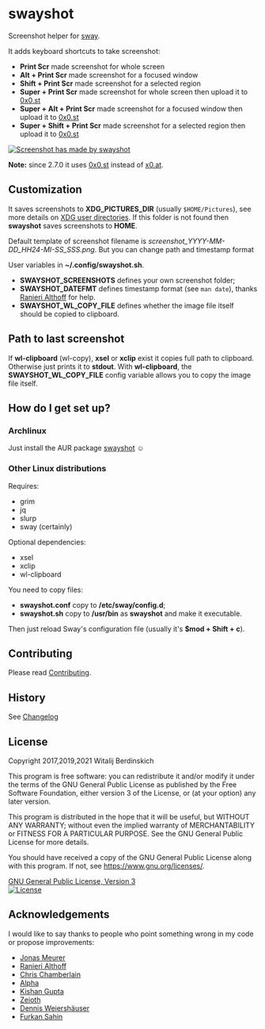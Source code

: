 # swayshot #

Screenshot helper for [sway][].

It adds keyboard shortcuts to take screenshot:

-   **Print Scr** made screenshot for whole screen
-   **Alt + Print Scr** made screenshot for a focused window
-   **Shift + Print Scr** made screenshot for a selected region
-   **Super + Print Scr** made screenshot for whole screen then upload it to [0x0.st][]
-   **Super + Alt + Print Scr** made screenshot for a focused window then upload it to [0x0.st][]
-   **Super + Shift + Print Scr** made screenshot for a selected region then upload it to [0x0.st][]

[![Screenshot has made by swayshot](swayshot.png)](https://gitlab.com/radio_rogal/swayshot)

**Note:** since 2.7.0 it uses [0x0.st][] instead of [x0.at][].
## Customization ##

It saves screenshots to **XDG_PICTURES_DIR** (usually `$HOME/Pictures`), see more details on [XDG user directories][].
If this folder is not found then **swayshot** saves screenshots to **HOME**.

Default template of screenshot filename is _screenshot_YYYY-MM-DD_HH24-MI-SS_SSS.png_. But you can change path and timestamp format

User variables in **~/.config/swayshot.sh**.

-   **SWAYSHOT_SCREENSHOTS** defines your own screenshot folder;
-   **SWAYSHOT_DATEFMT** defines timestamp format (see `man date`), thanks [Ranieri Althoff](https://gitlab.com/ranisalt) for help.
-   **SWAYSHOT_WL_COPY_FILE** defines whether the image file itself should be copied to clipboard.

## Path to last screenshot ##

If **wl-clipboard** (wl-copy), **xsel** or **xclip** exist it copies full path to clipboard. Otherwise just prints it to **stdout**.
With **wl-clipboard**, the **SWAYSHOT_WL_COPY_FILE** config variable allows you to copy the image file itself.

## How do I get set up?

### Archlinux

Just install the AUR package [swayshot][swayshot-AUR] ☺

### Other Linux distributions

Requires:
-   grim
-   jq
-   slurp
-   sway (certainly)

Optional dependencies:
-   xsel
-   xclip
-   wl-clipboard

You need to copy files:

-   **swayshot.conf** copy to **/etc/sway/config.d**;
-   **swayshot.sh** copy to **/usr/bin** as **swayshot** and make it executable.

Then just reload Sway's configuration file (usually it's **$mod + Shift + c**).

## Contributing

Please read [Contributing](contributing.md).

## History

See [Changelog](changelog.md)

## License

Copyright 2017,2019,2021 Witalij Berdinskich

This program is free software: you can redistribute it and/or modify
it under the terms of the GNU General Public License as published by
the Free Software Foundation, either version 3 of the License, or
(at your option) any later version.

This program is distributed in the hope that it will be useful,
but WITHOUT ANY WARRANTY; without even the implied warranty of
MERCHANTABILITY or FITNESS FOR A PARTICULAR PURPOSE.  See the
GNU General Public License for more details.

You should have received a copy of the GNU General Public License
along with this program. If not, see https://www.gnu.org/licenses/.

[GNU General Public License, Version 3](license)  
[![License](https://img.shields.io/badge/license-GPL%203-blue.svg?style=flat)](https://www.gnu.org/licenses/gpl-3.0.html)

## Acknowledgements

I would like to say thanks to people who point something wrong in my code or propose improvements:

-   [Jonas Meurer](https://gitlab.com/mejo-)
-   [Ranieri Althoff](https://gitlab.com/ranisalt)
-   [Chris Chamberlain](https://gitlab.com/neon64)
-   [Alpha](https://gitlab.com/AlphaShadows)
-   [Kishan Gupta](https://gitlab.com/kishangupta)
-   [Zeioth](https://gitlab.com/Zeioth)
-   [Dennis Weiershäuser](https://gitlab.com/dennis.weiershaeuser)
-   [Furkan Sahin](https://github.com/sahinf)

[sway]: http://swaywm.org/ "Sway is a drop-in replacement for the i3 window manager, but for Wayland instead of X11"
[x0.at]: https://x0.at "x0.at Filehost. Files are kept for a minimum of 10, and a maximum of 360 Days."
[0x0.st]: https://0x0.st "File URLs are valid for at least 30 days and up to a year."
[XDG user directories]: https://wiki.archlinux.org/index.php/XDG_user_directories
[swayshot-AUR]: https://aur.archlinux.org/packages/swayshot/
